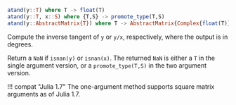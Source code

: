 ```julia
atand(y::T) where T -> float(T)
atand(y::T, x::S) where {T,S} -> promote_type(T,S)
atand(y::AbstractMatrix{T}) where T -> AbstractMatrix{Complex{float(T)}}
```

Compute the inverse tangent of `y` or `y/x`, respectively, where the output is in degrees.

Return a `NaN` if `isnan(y)` or `isnan(x)`. The returned `NaN` is either a `T` in the single argument version, or a `promote_type(T,S)` in the two argument version.

!!! compat "Julia 1.7"
    The one-argument method supports square matrix arguments as of Julia 1.7.

